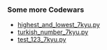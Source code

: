 ### Some more Codewars

- [highest_and_lowest_7kyu.py](https://www.codewars.com/kata/554b4ac871d6813a03000035)
- [turkish_number_7kyu.py](https://www.codewars.com/kata/5ebd53ea50d0680031190b96)
- [test_123_7kyu.py](https://www.codewars.com/kata/54bf85e3d5b56c7a05000cf9)